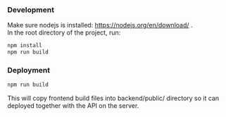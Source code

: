 ### Development
Make sure nodejs is installed: https://nodejs.org/en/download/ . <br/>
In the root directory of the project, run:
```sh
npm install
npm run build
```

### Deployment

```sh
npm run build
```
This will copy frontend build files into backend/public/ directory so it can deployed together with the API on the server.

